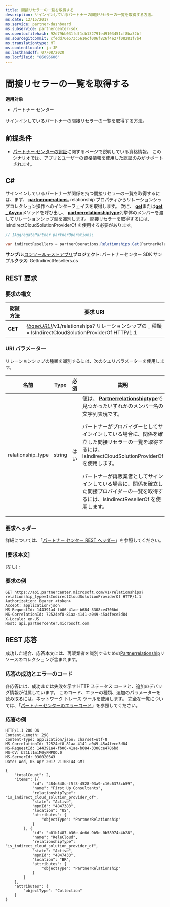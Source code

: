 ```yaml
---
title: 間接リセラーの一覧を取得する
description: サインインしているパートナーの間接リセラーの一覧を取得する方法。
ms.date: 12/15/2017
ms.service: partner-dashboard
ms.subservice: partnercenter-sdk
ms.openlocfilehash: 92d79bb031fdf1cb132791ed9103451cf8ba32bf
ms.sourcegitcommit: cfedd76e573c5616cf006f826f4e27f08281f7b4
ms.translationtype: MT
ms.contentlocale: ja-JP
ms.lasthandoff: 07/08/2020
ms.locfileid: "86096606"
---
```

# <a name="retrieve-a-list-of-indirect-resellers"></a>間接リセラーの一覧を取得する

**適用対象**

- パートナー センター

サインインしているパートナーの間接リセラーの一覧を取得する方法。

## <a name="prerequisites"></a>前提条件

- [パートナー センターの認証](partner-center-authentication.md)に関するページで説明している資格情報。 このシナリオでは、アプリとユーザーの資格情報を使用した認証のみがサポートされます。

## <a name="c"></a>C\#

サインインしているパートナーが関係を持つ間接リセラーの一覧を取得するには、まず、 [**partneroperations.**](https://docs.microsoft.com/dotnet/api/microsoft.store.partnercenter.ipartner.relationships) relationship プロパティからリレーションシップコレクション操作へのインターフェイスを取得します。 次に、 [**get**](https://docs.microsoft.com/dotnet/api/microsoft.store.partnercenter.relationships.irelationshipcollection.get)または[**get \_ Async**](https://docs.microsoft.com/dotnet/api/microsoft.store.partnercenter.relationships.irelationshipcollection.getasync)メソッドを呼び出し、 [**partnerrelationshiptype**](https://docs.microsoft.com/dotnet/api/microsoft.store.partnercenter.models.relationships.partnerrelationshiptype)列挙体のメンバーを渡してリレーションシップ型を識別します。 間接リセラーを取得するには、IsIndirectCloudSolutionProviderOf を使用する必要があります。

``` csharp
// IAggregatePartner partnerOperations;

var indirectResellers = partnerOperations.Relationships.Get(PartnerRelationshipType.IsIndirectCloudSolutionProviderOf);
```

**サンプル**:[コンソールテストアプリ](console-test-app.md)**プロジェクト**: パートナーセンター SDK サンプル**クラス**: GetIndirectResellers.cs

## <a name="rest-request"></a>REST 要求

### <a name="request-syntax"></a>要求の構文

| 認証方法  | 要求 URI                                                                                                                |
|---------|----------------------------------------------------------------------------------------------------------------------------|
| **GET** | [*{baseURL}*](partner-center-rest-urls.md)/v1/relationships? リレーションシップの \_ 種類 = IsIndirectCloudSolutionProviderOf HTTP/1.1 |

### <a name="uri-parameter"></a>URI パラメーター

リレーションシップの種類を識別するには、次のクエリパラメーターを使用します。

<table>
<colgroup>
<col width="25%" />
<col width="25%" />
<col width="25%" />
<col width="25%" />
</colgroup>
<thead>
<tr class="header">
<th>名前</th>
<th>Type</th>
<th>必須</th>
<th>説明</th>
</tr>
</thead>
<tbody>
<tr class="odd">
<td>relationship_type</td>
<td>string</td>
<td>はい</td>
<td>値は、 <a href="https://docs.microsoft.com/dotnet/api/microsoft.store.partnercenter.models.relationships.partnerrelationshiptype"><strong>Partnerrelationshiptype</strong></a>で見つかったいずれかのメンバー名の文字列表現です。
<p>パートナーがプロバイダーとしてサインインしている場合に、関係を確立した間接リセラーの一覧を取得するには、IsIndirectCloudSolutionProviderOf を使用します。</p>
<p>パートナーが再販業者としてサインインしている場合に、関係を確立した間接プロバイダーの一覧を取得するには、IsIndirectResellerOf を使用します。</p></td>
</tr>
</tbody>
</table>

### <a name="request-headers"></a>要求ヘッダー

詳細については、「[パートナー センター REST ヘッダー](headers.md)」を参照してください。

### <a name="request-body"></a>[要求本文]

[なし] :

### <a name="request-example"></a>要求の例

```http
GET https://api.partnercenter.microsoft.com/v1/relationships?relationship_type=IsIndirectCloudSolutionProviderOf HTTP/1.1
Authorization: Bearer <token>
Accept: application/json
MS-RequestId: 144391a4-fb06-41ae-b684-3308ce4706bd
MS-CorrelationId: 72524ef8-81aa-4141-a049-45a4fece5d84
X-Locale: en-US
Host: api.partnercenter.microsoft.com
```

## <a name="rest-response"></a>REST 応答

成功した場合、応答本文には、再販業者を識別するための[Partnerrelationship](relationships-resources.md)リソースのコレクションが含まれます。

### <a name="response-success-and-error-codes"></a>応答の成功とエラーのコード

各応答には、成功または失敗を示す HTTP ステータス コードと、追加のデバッグ情報が付属しています。 このコード、エラーの種類、追加のパラメーターを読み取るには、ネットワーク トレース ツールを使用します。 完全な一覧については、「[パートナーセンターのエラーコード](error-codes.md)」を参照してください。

### <a name="response-example"></a>応答の例

```http
HTTP/1.1 200 OK
Content-Length: 298
Content-Type: application/json; charset=utf-8
MS-CorrelationId: 72524ef8-81aa-4141-a049-45a4fece5d84
MS-RequestId: 144391a4-fb06-41ae-b684-3308ce4706bd
MS-CV: b21Ll1miM0yFMPQQ.0
MS-ServerId: 030020643
Date: Wed, 05 Apr 2017 21:08:44 GMT

{
    "totalCount": 2,
    "items": [{
            "id": "484e548c-f5f3-4528-93a9-c16c6373cb59",
            "name": "First Up Consultants",
            "relationshipType": "is_indirect_cloud_solution_provider_of",
            "state": "Active",
            "mpnId": "4847383",
            "location": "US",
            "attributes": {
                "objectType": "PartnerRelationship"
            }
        }, {
            "id": "b01b1487-b36e-4e6d-9b5e-0b58974c4b28",
            "name": "ReleCloud",
            "relationshipType": "is_indirect_cloud_solution_provider_of",
            "state": "Active",
            "mpnId": "4847433",
            "location": "BR",
            "attributes": {
                "objectType": "PartnerRelationship"
            }
        }
    ],
    "attributes": {
        "objectType": "Collection"
    }
}
```
